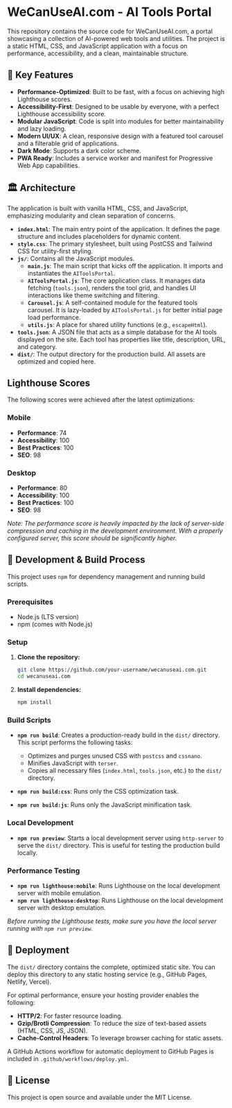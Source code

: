 # WeCanUseAI.com - AI Tools Portal

This repository contains the source code for WeCanUseAI.com, a portal showcasing a collection of AI-powered web tools and utilities. The project is a static HTML, CSS, and JavaScript application with a focus on performance, accessibility, and a clean, maintainable structure.

## 🚀 Key Features

- **Performance-Optimized**: Built to be fast, with a focus on achieving high Lighthouse scores.
- **Accessibility-First**: Designed to be usable by everyone, with a perfect Lighthouse accessibility score.
- **Modular JavaScript**: Code is split into modules for better maintainability and lazy loading.
- **Modern UI/UX**: A clean, responsive design with a featured tool carousel and a filterable grid of applications.
- **Dark Mode**: Supports a dark color scheme.
- **PWA Ready**: Includes a service worker and manifest for Progressive Web App capabilities.

## 🏛️ Architecture

The application is built with vanilla HTML, CSS, and JavaScript, emphasizing modularity and clean separation of concerns.

-   **`index.html`**: The main entry point of the application. It defines the page structure and includes placeholders for dynamic content.
-   **`style.css`**: The primary stylesheet, built using PostCSS and Tailwind CSS for utility-first styling.
-   **`js/`**: Contains all the JavaScript modules.
    -   **`main.js`**: The main script that kicks off the application. It imports and instantiates the `AIToolsPortal`.
    -   **`AIToolsPortal.js`**: The core application class. It manages data fetching (`tools.json`), renders the tool grid, and handles UI interactions like theme switching and filtering.
    -   **`Carousel.js`**: A self-contained module for the featured tools carousel. It is lazy-loaded by `AIToolsPortal.js` for better initial page load performance.
    -   **`utils.js`**: A place for shared utility functions (e.g., `escapeHtml`).
-   **`tools.json`**: A JSON file that acts as a simple database for the AI tools displayed on the site. Each tool has properties like title, description, URL, and category.
-   **`dist/`**: The output directory for the production build. All assets are optimized and copied here.

## Lighthouse Scores

The following scores were achieved after the latest optimizations:

### Mobile

- **Performance**: 74
- **Accessibility**: 100
- **Best Practices**: 100
- **SEO**: 98

### Desktop

- **Performance**: 80
- **Accessibility**: 100
- **Best Practices**: 100
- **SEO**: 98

_Note: The performance score is heavily impacted by the lack of server-side compression and caching in the development environment. With a properly configured server, this score should be significantly higher._

## 🔧 Development & Build Process

This project uses `npm` for dependency management and running build scripts.

### Prerequisites

- Node.js (LTS version)
- npm (comes with Node.js)

### Setup

1.  **Clone the repository:**

    ```bash
    git clone https://github.com/your-username/wecanuseai.com.git
    cd wecanuseai.com
    ```

2.  **Install dependencies:**
    ```bash
    npm install
    ```

### Build Scripts

- **`npm run build`**: Creates a production-ready build in the `dist/` directory. This script performs the following tasks:
  - Optimizes and purges unused CSS with `postcss` and `cssnano`.
  - Minifies JavaScript with `terser`.
  - Copies all necessary files (`index.html`, `tools.json`, etc.) to the `dist/` directory.

- **`npm run build:css`**: Runs only the CSS optimization task.
- **`npm run build:js`**: Runs only the JavaScript minification task.

### Local Development

- **`npm run preview`**: Starts a local development server using `http-server` to serve the `dist/` directory. This is useful for testing the production build locally.

### Performance Testing

- **`npm run lighthouse:mobile`**: Runs Lighthouse on the local development server with mobile emulation.
- **`npm run lighthouse:desktop`**: Runs Lighthouse on the local development server with desktop emulation.

_Before running the Lighthouse tests, make sure you have the local server running with `npm run preview`._

## 🚀 Deployment

The `dist/` directory contains the complete, optimized static site. You can deploy this directory to any static hosting service (e.g., GitHub Pages, Netlify, Vercel).

For optimal performance, ensure your hosting provider enables the following:

- **HTTP/2**: For faster resource loading.
- **Gzip/Brotli Compression**: To reduce the size of text-based assets (HTML, CSS, JS, JSON).
- **Cache-Control Headers**: To leverage browser caching for static assets.

A GitHub Actions workflow for automatic deployment to GitHub Pages is included in `.github/workflows/deploy.yml`.

## 📄 License

This project is open source and available under the MIT License.
